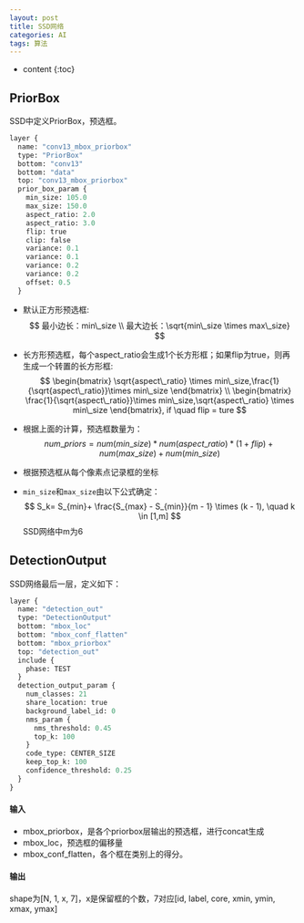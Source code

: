 ```yaml
---
layout: post
title: SSD网络
categories: AI
tags: 算法
---
```


* content
{:toc}
## PriorBox

SSD中定义PriorBox，预选框。

```protobuf
layer {
  name: "conv13_mbox_priorbox"
  type: "PriorBox"
  bottom: "conv13"
  bottom: "data"
  top: "conv13_mbox_priorbox"
  prior_box_param {
    min_size: 105.0
    max_size: 150.0
    aspect_ratio: 2.0
    aspect_ratio: 3.0
    flip: true
    clip: false
    variance: 0.1
    variance: 0.1
    variance: 0.2
    variance: 0.2
    offset: 0.5
  }
```

<!--more-->

* 默认正方形预选框:
  $$
  最小边长：min\_size \\
  最大边长：\sqrt{min\_size \times max\_size}
  $$

* 长方形预选框，每个aspect_ratio会生成1个长方形框；如果flip为true，则再生成一个转置的长方形框:
  $$
  \begin{bmatrix}
  \sqrt{aspect\_ratio} \times min\_size,\frac{1}{\sqrt{aspect\_ratio}}\times min\_size
  \end{bmatrix} \\
  \begin{bmatrix}
  \frac{1}{\sqrt{aspect\_ratio}}\times min\_size,\sqrt{aspect\_ratio} \times min\_size
  \end{bmatrix}, if \quad flip = ture
  $$

* 根据上面的计算，预选框数量为：
  $$
  num\_priors = num(min\_size) * num(aspect\_ratio) * (1 + flip) + num(max\_size) + num(min\_size)
  $$

* 根据预选框从每个像素点记录框的坐标

* `min_size`和`max_size`由以下公式确定：
  $$
  S_k= S_{min}+ \frac{S_{max} - S_{min}}{m - 1} \times (k - 1), \quad k \in [1,m]
  $$
  SSD网络中m为6



## DetectionOutput

SSD网络最后一层，定义如下：

```protobuf
layer {
  name: "detection_out"
  type: "DetectionOutput"
  bottom: "mbox_loc"
  bottom: "mbox_conf_flatten"
  bottom: "mbox_priorbox"
  top: "detection_out"
  include {
    phase: TEST
  }
  detection_output_param {
    num_classes: 21
    share_location: true
    background_label_id: 0
    nms_param {
      nms_threshold: 0.45
      top_k: 100
    }
    code_type: CENTER_SIZE
    keep_top_k: 100
    confidence_threshold: 0.25
  }
}
```

#### 输入

* mbox_priorbox，是各个priorbox层输出的预选框，进行concat生成
* mbox_loc，预选框的偏移量
* mbox_conf_flatten，各个框在类别上的得分。

#### 输出

shape为[N, 1, x, 7]，x是保留框的个数，7对应[id, label, core, xmin, ymin, xmax, ymax]

